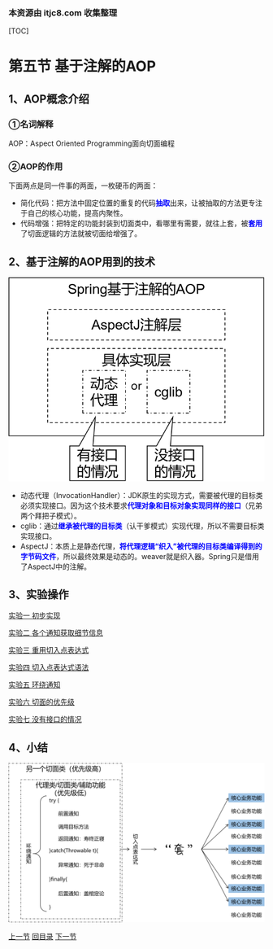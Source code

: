 ### 本资源由 itjc8.com 收集整理
[TOC]

# 第五节 基于注解的AOP



## 1、AOP概念介绍

### ①名词解释

AOP：Aspect Oriented Programming面向切面编程



### ②AOP的作用

下面两点是同一件事的两面，一枚硬币的两面：

- 简化代码：把方法中固定位置的重复的代码<span style="color:blue;font-weight:bold;">抽取</span>出来，让被抽取的方法更专注于自己的核心功能，提高内聚性。
- 代码增强：把特定的功能封装到切面类中，看哪里有需要，就往上套，被<span style="color:blue;font-weight:bold;">套用</span>了切面逻辑的方法就被切面给增强了。



## 2、基于注解的AOP用到的技术

![images](images/img006.png)

- 动态代理（InvocationHandler）：JDK原生的实现方式，需要被代理的目标类必须实现接口。因为这个技术要求<span style="color:blue;font-weight:bold;">代理对象和目标对象实现同样的接口</span>（兄弟两个拜把子模式）。
- cglib：通过<span style="color:blue;font-weight:bold;">继承被代理的目标类</span>（认干爹模式）实现代理，所以不需要目标类实现接口。
- AspectJ：本质上是静态代理，<span style="color:blue;font-weight:bold;">将代理逻辑“织入”被代理的目标类编译得到的字节码文件</span>，所以最终效果是动态的。weaver就是织入器。Spring只是借用了AspectJ中的注解。



## 3、实验操作

[实验一 初步实现](verse05/experiment01.html)

[实验二 各个通知获取细节信息](verse05/experiment02.html)

[实验三 重用切入点表达式](verse05/experiment03.html)

[实验四 切入点表达式语法](verse05/experiment04.html)

[实验五 环绕通知](verse05/experiment05.html)

[实验六 切面的优先级](verse05/experiment06.html)

[实验七 没有接口的情况](verse05/experiment07.html)



## 4、小结

![images](images/img015.png)



[上一节](verse04.html) [回目录](index.html) [下一节](verse06.html)